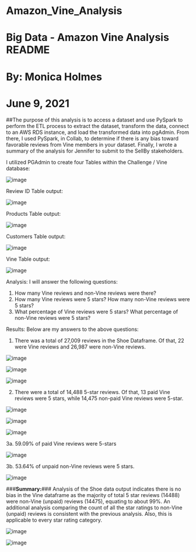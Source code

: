 # Amazon_Vine_Analysis

# Big Data - Amazon Vine Analysis README
# By:  Monica Holmes
# June 9, 2021


##The purpose of this analysis is to access a dataset and use PySpark to perform the ETL process to extract the dataset, transform the data, connect to an AWS RDS instance, and load the transformed data into pgAdmin. From there, I used PySpark, in Collab, to determine if there is any bias toward favorable reviews from Vine members in your dataset. Finally, I wrote a summary of the analysis for Jennifer to submit to the SellBy stakeholders. 

I utilized PGAdmin to create four Tables within the Challenge / Vine database:

![image](https://user-images.githubusercontent.com/78371845/123721528-8e3ac200-d854-11eb-832a-36dea742f376.png)


Review ID Table output:

![image](https://user-images.githubusercontent.com/78371845/123721577-a3afec00-d854-11eb-891d-6cbf4a3a5dac.png)


Products Table output:

![image](https://user-images.githubusercontent.com/78371845/123721661-c9d58c00-d854-11eb-98ef-e8b4a63d629f.png)


Customers Table output:

![image](https://user-images.githubusercontent.com/78371845/123721715-e7a2f100-d854-11eb-88da-baa7326f699b.png)


Vine Table output:

![image](https://user-images.githubusercontent.com/78371845/123721760-fab5c100-d854-11eb-8609-57d3e3debb59.png)


Analysis: I will answer the following questions:
1.	How many Vine reviews and non-Vine reviews were there?
2.	How many Vine reviews were 5 stars? How many non-Vine reviews were 5 stars?
3.	What percentage of Vine reviews were 5 stars? What percentage of non-Vine reviews were 5 stars?

Results: Below are my answers to the above questions:
1. There was a total of 27,009 reviews in the Shoe Dataframe. Of that, 22 were Vine reviews and 26,987 were non-Vine reviews. 

![image](https://user-images.githubusercontent.com/78371845/123721806-11f4ae80-d855-11eb-8a07-1f9c4c56c21f.png)

![image](https://user-images.githubusercontent.com/78371845/123721821-191bbc80-d855-11eb-90aa-0862697e78f2.png)

![image](https://user-images.githubusercontent.com/78371845/123721832-1faa3400-d855-11eb-908e-d2843b0fc7fd.png)



2. There were a total of 14,488 5-star reviews.  Of that, 13 paid Vine reviews were 5 stars, while 14,475 non-paid Vine reviews were 5-star. 

![image](https://user-images.githubusercontent.com/78371845/123721857-2df85000-d855-11eb-8f92-fade7b3c7866.png)

![image](https://user-images.githubusercontent.com/78371845/123721871-33559a80-d855-11eb-96b4-caf4d534bd1f.png)

![image](https://user-images.githubusercontent.com/78371845/123721882-38b2e500-d855-11eb-9df0-640de2effa0c.png)


3a. 59.09% of paid Vine reviews were 5-stars

![image](https://user-images.githubusercontent.com/78371845/123721916-48322e00-d855-11eb-8245-849747c8c1ed.png)


3b. 53.64% of unpaid non-Vine reviews were 5 stars.

![image](https://user-images.githubusercontent.com/78371845/123721953-60a24880-d855-11eb-94a7-fa7f38cab91c.png)



###**Summary:**###
Analysis of the Shoe data output indicates there is no bias in the Vine dataframe as the majority of total 5 star reviews (14488)  were non-Vine (unpaid) reviews (14475), equating to about 99%.
An additional analysis comparing the count of all the star ratings to non-Vine (unpaid) reviews is consistent with the previous analysis. Also, this is applicable to every star rating category. 

![image](https://user-images.githubusercontent.com/78371845/123722021-80397100-d855-11eb-8b7d-6f3b755476a4.png)

![image](https://user-images.githubusercontent.com/78371845/123722038-8596bb80-d855-11eb-877a-693dde2c372d.png)







